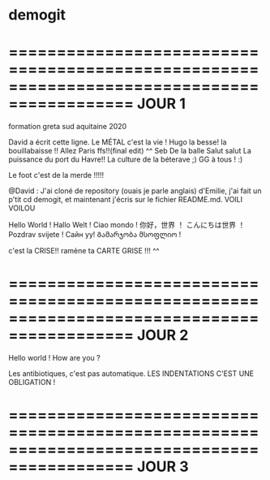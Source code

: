 # demogit
===========================================================================================
						JOUR 1
===========================================================================================

formation greta sud aquitaine 2020

David a écrit cette ligne.
Le MÉTAL c'est la vie ! Hugo
la besse! la bouillabaisse !! Allez Paris ffs!!(final edit) ^^ Seb
De la balle
Salut salut
La puissance du port du Havre!! La culture de la béterave ;) 
GG à tous ! :)

Le foot c'est de la merde !!!!!

@David : J'ai cloné de repository (ouais je parle anglais) d'Emilie, j'ai fait un p'tit cd demogit, et maintenant j'écris sur le fichier README.md. VOILI VOILOU

Hello World !
Hallo Welt !
Ciao mondo !
你好，世界 ！
こんにちは世界 ！
Pozdrav svijete !
Сайн уу!
Გამარჯობა მსოფლიო !

c'est la CRISE!! ramène ta CARTE GRISE !!! ^^

===========================================================================================
						JOUR 2
===========================================================================================

Hello world !
How are you ?

Les antibiotiques, c'est pas automatique.
LES INDENTATIONS C'EST UNE OBLIGATION !

===========================================================================================
						JOUR 3
===========================================================================================

